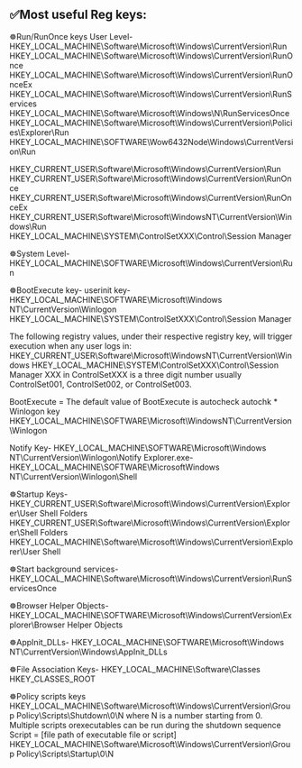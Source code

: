 ✅Most useful Reg keys:
-------------------------------------------------------------------------------------------------------------------------
☸Run/RunOnce keys
User Level-
HKEY_LOCAL_MACHINE\Software\Microsoft\Windows\CurrentVersion\Run
HKEY_LOCAL_MACHINE\Software\Microsoft\Windows\CurrentVersion\RunOnce
HKEY_LOCAL_MACHINE\Software\Microsoft\Windows\CurrentVersion\RunOnceEx
HKEY_LOCAL_MACHINE\Software\Microsoft\Windows\CurrentVersion\RunServices
HKEY_LOCAL_MACHINE\Software\Microsoft\Windows\N\RunServicesOnce
HKEY_LOCAL_MACHINE\Software\Microsoft\Windows\CurrentVersion\Policies\Explorer\Run
HKEY_LOCAL_MACHINE\SOFTWARE\Wow6432Node\Windows\CurrentVersion\Run


HKEY_CURRENT_USER\Software\Microsoft\Windows\CurrentVersion\Run
HKEY_CURRENT_USER\Software\Microsoft\Windows\CurrentVersion\RunOnce
HKEY_CURRENT_USER\Software\Microsoft\Windows\CurrentVersion\RunOnceEx
HKEY_CURRENT_USER\Software\Microsoft\WindowsNT\CurrentVersion\Windows\Run
HKEY_LOCAL_MACHINE\SYSTEM\ControlSetXXX\Control\Session Manager

☸System Level-
HKEY_LOCAL_MACHINE\SOFTWARE\Microsoft\Windows\CurrentVersion\Run

☸BootExecute key-
userinit key- HKEY_LOCAL_MACHINE\SOFTWARE\Microsoft\Windows NT\CurrentVersion\Winlogon
HKEY_LOCAL_MACHINE\SYSTEM\ControlSetXXX\Control\Session Manager

The following registry values, under their respective registry key, will trigger execution when any user logs in:
HKEY_CURRENT_USER\Software\Microsoft\WindowsNT\CurrentVersion\Windows
HKEY_LOCAL_MACHINE\SYSTEM\ControlSetXXX\Control\Session Manager
XXX in ControlSetXXX is a three digit number usually ControlSet001, ControlSet002, or ControlSet003.

BootExecute = <file path>
The default value of BootExecute is autocheck autochk * Winlogon key
HKEY_LOCAL_MACHINE\SOFTWARE\Microsoft\WindowsNT\CurrentVersion\Winlogon

Notify Key- HKEY_LOCAL_MACHINE\SOFTWARE\Microsoft\Windows NT\CurrentVersion\Winlogon\Notify
Explorer.exe- HKEY_LOCAL_MACHINE\SOFTWARE\MicrosoftWindows NT\CurrentVersion\Winlogon\Shell

☸Startup Keys-
HKEY_CURRENT_USER\Software\Microsoft\Windows\CurrentVersion\Explorer\User Shell Folders
HKEY_CURRENT_USER\Software\Microsoft\Windows\CurrentVersion\Explorer\Shell Folders
HKEY_LOCAL_MACHINE\Software\Microsoft\Windows\CurrentVersion\Explorer\User Shell

☸Start background services- 
HKEY_LOCAL_MACHINE\Software\Microsoft\Windows\CurrentVersion\RunServicesOnce

☸Browser Helper Objects-
HKEY_LOCAL_MACHINE\SOFTWARE\Microsoft\Windows\CurrentVersion\Explorer\Browser Helper Objects

☸AppInit_DLLs-
HKEY_LOCAL_MACHINE\SOFTWARE\Microsoft\Windows NT\CurrentVersion\Windows\AppInit_DLLs

☸File Association Keys-
HKEY_LOCAL_MACHINE\Software\Classes
HKEY_CLASSES_ROOT
  
☸Policy scripts keys
HKEY_LOCAL_MACHINE\Software\Microsoft\Windows\CurrentVersion\Group Policy\Scripts\Shutdown\0\N 
where N is a number starting from 0. Multiple scripts orexecutables can be run during the shutdown sequence Script = [file path of executable file or script]
HKEY_LOCAL_MACHINE\Software\Microsoft\Windows\CurrentVersion\Group Policy\Scripts\Startup\0\N
